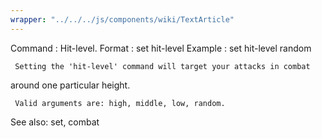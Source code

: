 ```yaml
---
wrapper: "../../../js/components/wiki/TextArticle"
---
```

Command : Hit-level.
Format  : set hit-level <arg>
Example : set hit-level random

     Setting the 'hit-level' command will target your attacks in combat
around one particular height.

     Valid arguments are: high, middle, low, random.

See also: set, combat
